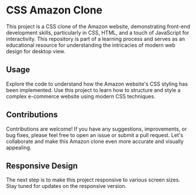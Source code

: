 
# CSS Amazon Clone

This project is a CSS clone of the Amazon website, demonstrating front-end development skills, particularly in CSS, HTML, and a touch of JavaScript for interactivity. This repository is part of a learning process and serves as an educational resource for understanding the intricacies of modern web design for desktop view.

## Usage

Explore the code to understand how the Amazon website's CSS styling has been implemented. Use this project to learn how to structure and style a complex e-commerce website using modern CSS techniques.

## Contributions

Contributions are welcome! If you have any suggestions, improvements, or bug fixes, please feel free to open an issue or submit a pull request. Let's collaborate and make this Amazon clone even more accurate and visually appealing.

## Responsive Design

The next step is to make this project responsive to various screen sizes. Stay tuned for updates on the responsive version.

